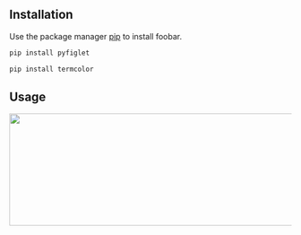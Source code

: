 ## Installation

Use the package manager [pip](https://pip.pypa.io/en/stable/) to install foobar.

```bash
pip install pyfiglet
```
```bash
pip install termcolor
```

## Usage

<center>
  <img src="https://imgur.com/a/RW6XUtF" width="700" height="200">
</center>
